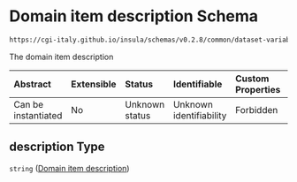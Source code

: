 # Domain item description Schema

```txt
https://cgi-italy.github.io/insula/schemas/v0.2.8/common/dataset-variable-domain.schema.json#/$defs/categoricalDomain/properties/values/items/properties/description
```

The domain item description

| Abstract            | Extensible | Status         | Identifiable            | Custom Properties | Additional Properties | Access Restrictions | Defined In                                                                                                         |
| :------------------ | :--------- | :------------- | :---------------------- | :---------------- | :-------------------- | :------------------ | :----------------------------------------------------------------------------------------------------------------- |
| Can be instantiated | No         | Unknown status | Unknown identifiability | Forbidden         | Allowed               | none                | [dataset-variable-domain.schema.json\*](schemas/common/dataset-variable-domain.schema.json) |

## description Type

`string` ([Domain item description](dataset-variable-domain-defs-categorical-domain-properties-categorical-domain-values-categorical-domain-item-properties-domain-item-description.md))
